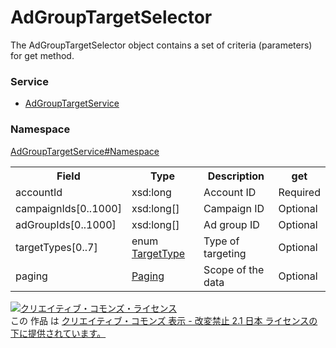 # AdGroupTargetSelector
The AdGroupTargetSelector object contains a set of criteria (parameters) for get method.

### Service
+ [AdGroupTargetService](../../services/AdGroupTargetService.md)

### Namespace
[AdGroupTargetService#Namespace](../../services/AdGroupTargetService.md#namespace)

<table>
 <tr>
  <th>Field</th>
  <th>Type</th>
  <th>Description</th>
  <th>get</th>
 </tr>
 <tr>
  <td>accountId</td>
  <td>xsd:long</td>
  <td>Account ID</td>
  <td>Required</td>
 </tr>
 <tr>
  <td>campaignIds[0..1000]</td>
  <td>xsd:long[]</td>
  <td>Campaign ID</td>
  <td>Optional</td>
 </tr>
 <tr>
  <td>adGroupIds[0..1000]</td>
  <td>xsd:long[]</td>
  <td>Ad group ID</td>
  <td>Optional</td>
 </tr>
 <tr>
  <td>targetTypes[0..7]</td>
  <td>enum <a href="./TargetType.md">TargetType</a></td>
  <td>Type of targeting</td>
  <td>Optional</td>
 </tr>
 <tr>
  <td>paging</td>
  <td><a href="../Common/Paging.md">Paging</a></td>
  <td>Scope of the data</td>
  <td>Optional</td>
 </tr>
</table>

<a rel="license" href="http://creativecommons.org/licenses/by-nd/2.1/jp/"><img alt="クリエイティブ・コモンズ・ライセンス" style="border-width:0" src="https://i.creativecommons.org/l/by-nd/2.1/jp/88x31.png" /></a><br />この 作品 は <a rel="license" href="http://creativecommons.org/licenses/by-nd/2.1/jp/">クリエイティブ・コモンズ 表示 - 改変禁止 2.1 日本 ライセンスの下に提供されています。</a>
